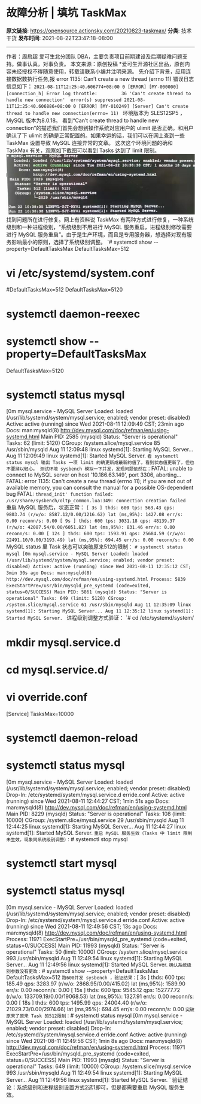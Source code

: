 # 故障分析 | 填坑 TaskMax

**原文链接**: https://opensource.actionsky.com/20210823-taskmax/
**分类**: 技术干货
**发布时间**: 2021-08-22T23:47:18-08:00

---

作者：周启超
爱可生北分团队 DBA，主要负责项目前期建设及后期疑难问题支持。做事认真，对事负责。
本文来源：原创投稿
*爱可生开源社区出品，原创内容未经授权不得随意使用，转载请联系小编并注明来源。
先介绍下背景，应用连接数据数执行任务,报 error 1135: Can&#8217;t create a new thread (errno 11) 错误日志信息如下：
`2021-08-11T12:25:40.606774+08:00 0 [ERROR] [MY-000000] [connection_h] Error log throttle:         36 'Can't create thread to handle new connection' 
error(s) suppressed
2021-08-11T12:25:40.606886+08:00 0 [ERROR] [MY-010249] [Server] Can't create thread to handle new connection(errno= 11)
`
环境版本为 SLES12SP5 ，MySQL 版本为8.0.18。
看到“Can&#8217;t create thread to handle new connection”的描述我们首先会想到操作系统对应用户的 ulimit 是否正确。和用户确认了下 ulimit 的确是正常配置的。如果幸运的话，我们可以在网上查到一些 TaskMax 设置导致 MySQL 连接异常的文章。
这次这个环境问题的确和 TaskMax 有关，观察如下截图可以看到 Tasks 达到了 limit 限制。
![Image](.img/a1dfa8fd.jpg)
找到问题所在进行修复。网上有资料说 TaskMax 有两种方式进行修复，一种系统级别和一种进程级别，“系统级别不用进行 MySQL 服务重启，进程级别修改需要进行 MySQL 服务重启”。由于是生产环境，而且是专用服务器，想选择对现有服务影响最小的原则，选择了系统级别调整。
`# systemctl show --property=DefaultTasksMax
DefaultTasksMax=512
# vi /etc/systemd/system.conf
#DefaultTasksMax=512
DefaultTasksMax=5120
# systemctl daemon-reexec
# systemctl show --property=DefaultTasksMax
DefaultTasksMax=5120
# systemctl status mysql
[0m mysql.service - MySQL Server
Loaded: loaded (/usr/lib/systemd/system/mysql.service; enabled; vendor preset: disabled)
Active: active (running) since Wed 2021-08-11 12:09:49 CST; 23min ago
Docs: man:mysqld(8)
http://dev.mysql.com/doc/refman/en/using-systemd.html
Main PID: 2585 (mysqld)
Status: "Server is operational"
Tasks: 62 (limit: 5120)
CGroup: /system.slice/mysql.service
85 /usr/sbin/mysqld
Aug 11 12:09:48 linux systemd[1]: Starting MySQL Server...
Aug 11 12:09:49 linux systemd[1]: Started MySQL Server.
`
看 systemctl status mysql 输出 Tasks 一项 limit 的确更新成最新的值了。看到状态值更新了，但也不要掉以轻心。
测试环境 sysbench 模拟一下并发，发现问题依然在：
`FATAL: unable to connect to MySQL server on host '10.186.63.149', port 3306, aborting...
FATAL: error 1135: Can't create a new thread (errno 11); if you are not out of available memory, you can consult the manual for a possible OS-dependent bug
FATAL: `thread_init' function failed: /usr/share/sysbench/oltp_common.lua:349: connection creation failed
`
重启 MySQL 服务后，状态正常：
`[ 3s ] thds: 600 tps: 563.43 qps: 9803.74 (r/w/o: 8587.12/0.00/1216.62) lat (ms,95%): 1427.08 err/s: 0.00 reconn/s: 0.00
[ 9s ] thds: 600 tps: 3031.18 qps: 48139.37 (r/w/o: 42087.54/0.00/6051.82) lat (ms,95%): 831.46 err/s: 0.00 reconn/s: 0.00
[ 12s ] thds: 600 tps: 1593.91 qps: 25684.59 (r/w/o: 22491.10/0.00/3193.49) lat (ms,95%): 694.45 err/s: 0.00 reconn/s: 0.00
`
MySQL status 里 Task 状态可以突破原来512的限制：
`# systemctl status mysql
[0m mysql.service - MySQL Server
Loaded: loaded (/usr/lib/systemd/system/mysql.service; enabled; vendor preset: disabled)
Active: active (running) since Wed 2021-08-11 12:35:12 CST; 3min 30s ago
Docs: man:mysqld(8)
http://dev.mysql.com/doc/refman/en/using-systemd.html
Process: 5839 ExecStartPre=/usr/bin/mysqld_pre_systemd (code=exited, status=0/SUCCESS)
Main PID: 5861 (mysqld)
Status: "Server is operational"
Tasks: 649 (limit: 5120)
CGroup: /system.slice/mysql.service
61 /usr/sbin/mysqld
Aug 11 12:35:09 linux systemd[1]: Starting MySQL Server...
Aug 11 12:35:12 linux systemd[1]: Started MySQL Server.
`
进程级别调整方式验证：
`# cd /etc/systemd/system/
# mkdir mysql.service.d
# cd mysql.service.d/
#  vi override.conf
[Service]
TasksMax=10000
# systemctl daemon-reload
# systemctl status mysql
[0m mysql.service - MySQL Server
Loaded: loaded (/usr/lib/systemd/system/mysql.service; enabled; vendor preset: disabled)
Drop-In: /etc/systemd/system/mysql.service.d
erride.conf
Active: active (running) since Wed 2021-08-11 12:44:27 CST; 1min 51s ago
Docs: man:mysqld(8)
http://dev.mysql.com/doc/refman/en/using-systemd.html
Main PID: 8229 (mysqld)
Status: "Server is operational"
Tasks: 108 (limit: 10000)
CGroup: /system.slice/mysql.service
29 /usr/sbin/mysqld
Aug 11 12:44:25 linux systemd[1]: Starting MySQL Server...
Aug 11 12:44:27 linux systemd[1]: Started MySQL Server.
`
重启 MySQL 服务生效（Tasks 中 limit 限制未生效，现象同系统级别调整）：
`# systemctl stop mysql
# systemctl start mysql
# systemctl status mysql
[0m mysql.service - MySQL Server
Loaded: loaded (/usr/lib/systemd/system/mysql.service; enabled; vendor preset: disabled)
Drop-In: /etc/systemd/system/mysql.service.d
erride.conf
Active: active (running) since Wed 2021-08-11 12:49:56 CST; 13s ago
Docs: man:mysqld(8)
http://dev.mysql.com/doc/refman/en/using-systemd.html
Process: 11971 ExecStartPre=/usr/bin/mysqld_pre_systemd (code=exited, status=0/SUCCESS)
Main PID: 11993 (mysqld)
Status: "Server is operational"
Tasks: 50 (limit: 10000)
CGroup: /system.slice/mysql.service
993 /usr/sbin/mysqld
Aug 11 12:49:54 linux systemd[1]: Starting MySQL Server...
Aug 11 12:49:56 linux systemd[1]: Started MySQL Server.
`
确认系统级别参数没有更改：
`# systemctl show --property=DefaultTasksMax
DefaultTasksMax=512
`
跑600并发 sysbench ，验证结果：
`[ 3s ] thds: 600 tps: 185.49 qps: 3283.97 (r/w/o: 2868.95/0.00/415.02) lat (ms,95%): 1589.90 err/s: 0.00 reconn/s: 0.00
[ 15s ] thds: 600 tps: 9545.12 qps: 152777.72 (r/w/o: 133709.19/0.00/19068.53) lat (ms,95%): 1327.91 err/s: 0.00 reconn/s: 0.00
[ 18s ] thds: 600 tps: 1495.99 qps: 24004.40 (r/w/o: 21029.73/0.00/2974.66) lat (ms,95%): 694.45 err/s: 0.00 reconn/s: 0.00
`
突破原来了原来 Task 的512限制：
`# systemctl status mysql
[0m mysql.service - MySQL Server
Loaded: loaded (/usr/lib/systemd/system/mysql.service; enabled; vendor preset: disabled)
Drop-In: /etc/systemd/system/mysql.service.d
erride.conf
Active: active (running) since Wed 2021-08-11 12:49:56 CST; 1min 8s ago
Docs: man:mysqld(8)
http://dev.mysql.com/doc/refman/en/using-systemd.html
Process: 11971 ExecStartPre=/usr/bin/mysqld_pre_systemd (code=exited, status=0/SUCCESS)
Main PID: 11993 (mysqld)
Status: "Server is operational"
Tasks: 649 (limit: 10000)
CGroup: /system.slice/mysql.service
993 /usr/sbin/mysqld
Aug 11 12:49:54 linux systemd[1]: Starting MySQL Server...
Aug 11 12:49:56 linux systemd[1]: Started MySQL Server.
`
验证结论：系统级别和进程级别设置方式2选1即可，但是都需要重启 MySQL 服务生效。